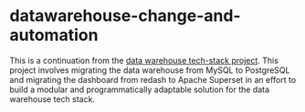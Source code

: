# datawarehouse-change-and-automation
This is a continuation from the [data warehouse tech-stack project](https://github.com/Doro97/datawarehouse_techstack.git).
This project involves migrating the data warehouse from MySQL to PostgreSQL and migrating the dashboard from redash to Apache Superset in an effort to build a modular and programmatically adaptable solution for the data warehouse tech stack.
